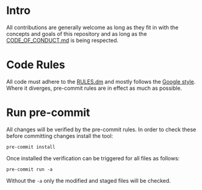 # Intro

All contributions are generally welcome as long as they fit in with the concepts and goals of this repository and as long as the [CODE_OF_CONDUCT.md](CODE_OF_CONDUCT.md) is being respected.

# Code Rules

All code must adhere to the [RULES.dm](RULES.md) and mostly follows the [Google style](https://google.github.io/styleguide/). Where it diverges, pre-commit rules are in effect as much as possible.

# Run pre-commit

All changes will be verified by the pre-commit rules. In order to check these before committing changes install the tool:

```
pre-commit install
```

Once installed the verification can be triggered for all files as follows:

```
pre-commit run -a
```

Without the `-a` only the modified and staged files will be checked.
